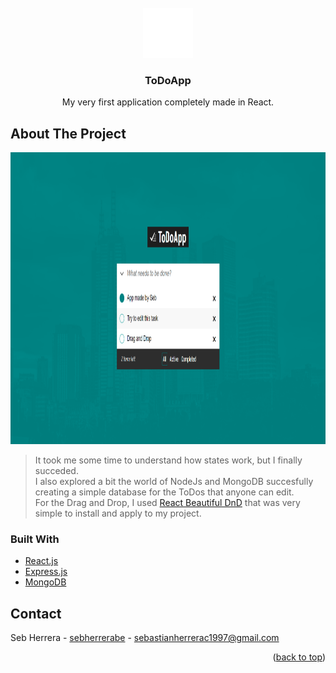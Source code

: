 <div id="top"></div>

<!-- PROJECT LOGO -->
<br />
<div align="center">
  <a href="https://github.com/github_username/repo_name">
    <img src="images/to-do.png" alt="Logo" width="80" height="80">
  </a>

<h3 align="center">ToDoApp</h3>

  <p align="center">
    My very first application completely made in React.
  </p>
</div>

<!-- ABOUT THE PROJECT -->

## About The Project
  <a href="https://seb-todoapp.herokuapp.com/">
<img src="images/demo.png" alt="Logo" width="1000" height="467">
  </a>  
  
    
    
> It took me some time to understand how states work, but I finally succeded.  
> I also explored a bit the world of NodeJs and MongoDB succesfully creating a simple database for the ToDos that anyone can edit.  
> For the Drag and Drop, I used [React Beautiful DnD](https://github.com/atlassian/react-beautiful-dnd) that was very simple to install and apply to my project.

### Built With
* [React.js](https://reactjs.org/)
* [Express.js](https://expressjs.com/)
* [MongoDB](https://www.mongodb.com/)

<!-- CONTACT -->
## Contact

Seb Herrera - [sebherrerabe](https://www.linkedin.com/in/sebherrerabe/) - sebastianherrerac1997@gmail.com

<p align="right">(<a href="#top">back to top</a>)</p>

